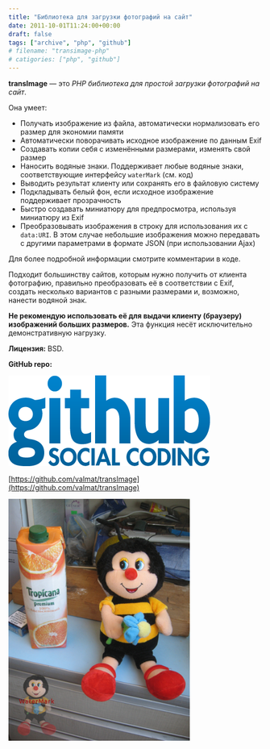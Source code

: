 ```yaml
---
title: "Библиотека для загрузки фотографий на сайт"
date: 2011-10-01T11:24:00+00:00
draft: false
tags: ["archive", "php", "github"]
# filename: "transimage-php"
# catigories: ["php", "github"]
---
```


**transImage** — это *PHP библиотека для простой загрузки фотографий на сайт*.

Она умеет:

- Получать изображение из файла, автоматически нормализовать его размер для экономии памяти
- Автоматически поворачивать исходное изображение по данным Exif
- Создавать копии себя с изменёнными размерами, изменять свой размер
- Наносить водяные знаки. Поддерживает любые водяные знаки, соответствующие интерфейсу `waterMark` (см. код)
- Выводить результат клиенту или сохранять его в файловую систему
- Подкладывать белый фон, если исходное изображение поддерживает прозрачность
- Быстро создавать миниатюру для предпросмотра, используя миниатюру из Exif
- Преобразовывать изображения в строку для использования их с `data:URI`. В этом случае небольшие изображения можно передавать с другими параметрами в формате JSON (при использовании Ajax)

Для более подробной информации смотрите комментарии в коде.

Подходит большинству сайтов, которым нужно получить от клиента фотографию, правильно преобразовать её в соответствии с Exif, создать несколько вариантов с разными размерами и, возможно, нанести водяной знак.

**Не рекомендую использовать её для выдачи клиенту (браузеру) изображений больших размеров.** Эта функция несёт исключительно демонстративную нагрузку.

**Лицензия:** BSD.

**GitHub repo:**

![GitHub Logo](./ghlogo.png)

[https://github.com/valmat/transImage](https://github.com/valmat/transImage)

![Пример работы transImage](./transImage_640x480.png)
